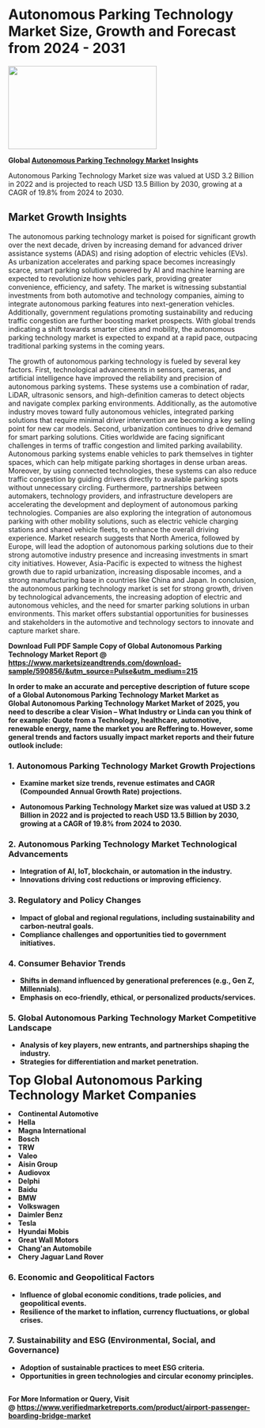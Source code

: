 <H1>Autonomous Parking Technology Market Size, Growth and Forecast from 2024 - 2031</H1><img class="aligncenter size-medium wp-image-584254" src="https://thirdeyenews.in/wp-content/uploads/2024/09/Global-Market-Research-300x168.jpeg" alt="" width="300" height="168" /><p><strong>Global&nbsp;<a href="https://www.marketsizeandtrends.com/download-sample/590856/&amp;utm_source=Pulse&amp;utm_medium=215">Autonomous Parking Technology Market</a> Insights</strong></p><p>Autonomous Parking Technology Market size was valued at USD 3.2 Billion in 2022 and is projected to reach USD 13.5 Billion by 2030, growing at a CAGR of 19.8% from 2024 to 2030.</p><p><h2>Market Growth Insights</h2> <p>The autonomous parking technology market is poised for significant growth over the next decade, driven by increasing demand for advanced driver assistance systems (ADAS) and rising adoption of electric vehicles (EVs). As urbanization accelerates and parking space becomes increasingly scarce, smart parking solutions powered by AI and machine learning are expected to revolutionize how vehicles park, providing greater convenience, efficiency, and safety. The market is witnessing substantial investments from both automotive and technology companies, aiming to integrate autonomous parking features into next-generation vehicles. Additionally, government regulations promoting sustainability and reducing traffic congestion are further boosting market prospects. With global trends indicating a shift towards smarter cities and mobility, the autonomous parking technology market is expected to expand at a rapid pace, outpacing traditional parking systems in the coming years.</p> <p><strong></strong></p> <p>The growth of autonomous parking technology is fueled by several key factors. First, technological advancements in sensors, cameras, and artificial intelligence have improved the reliability and precision of autonomous parking systems. These systems use a combination of radar, LiDAR, ultrasonic sensors, and high-definition cameras to detect objects and navigate complex parking environments. Additionally, as the automotive industry moves toward fully autonomous vehicles, integrated parking solutions that require minimal driver intervention are becoming a key selling point for new car models. Second, urbanization continues to drive demand for smart parking solutions. Cities worldwide are facing significant challenges in terms of traffic congestion and limited parking availability. Autonomous parking systems enable vehicles to park themselves in tighter spaces, which can help mitigate parking shortages in dense urban areas. Moreover, by using connected technologies, these systems can also reduce traffic congestion by guiding drivers directly to available parking spots without unnecessary circling. Furthermore, partnerships between automakers, technology providers, and infrastructure developers are accelerating the development and deployment of autonomous parking technologies. Companies are also exploring the integration of autonomous parking with other mobility solutions, such as electric vehicle charging stations and shared vehicle fleets, to enhance the overall driving experience. Market research suggests that North America, followed by Europe, will lead the adoption of autonomous parking solutions due to their strong automotive industry presence and increasing investments in smart city initiatives. However, Asia-Pacific is expected to witness the highest growth due to rapid urbanization, increasing disposable incomes, and a strong manufacturing base in countries like China and Japan. In conclusion, the autonomous parking technology market is set for strong growth, driven by technological advancements, the increasing adoption of electric and autonomous vehicles, and the need for smarter parking solutions in urban environments. This market offers substantial opportunities for businesses and stakeholders in the automotive and technology sectors to innovate and capture market share.</p> <p><strong></p><p><span class=""><strong>Download Full PDF Sample Copy of Global Autonomous Parking Technology Market Report</strong> @ <a href="https://www.marketsizeandtrends.com/download-sample/590856/&amp;utm_source=Pulse&amp;utm_medium=215" target="_blank">https://www.marketsizeandtrends.com/download-sample/590856/&amp;utm_source=Pulse&amp;utm_medium=215</a></span></p><p>In order to make an accurate and perceptive description of future scope of a Global&nbsp;Autonomous Parking Technology Market Market as Global&nbsp;Autonomous Parking Technology Market Market of 2025, you need to describe a clear Vision &ndash; What Industry or Linda can you think of for example: Quote from a Technology, healthcare, automotive, renewable energy, name the market you are Reffering to. However, some general trends and factors usually impact market reports and their future outlook include:</p><h3>1.&nbsp;<strong>Autonomous Parking Technology Market Growth Projections</strong></h3><ul><li>Examine market size trends, revenue estimates and CAGR (Compounded Annual Growth Rate) projections.</li><li><p>Autonomous Parking Technology Market size was valued at USD 3.2 Billion in 2022 and is projected to reach USD 13.5 Billion by 2030, growing at a CAGR of 19.8% from 2024 to 2030.</p></li></ul><h3>2.&nbsp;<strong>Autonomous Parking Technology Market Technological Advancements</strong></h3><ul><li>Integration of AI, IoT, blockchain, or automation in the industry.</li><li>Innovations driving cost reductions or improving efficiency.</li></ul><h3>3.&nbsp;<strong>Regulatory and Policy Changes</strong></h3><ul><li>Impact of global and regional regulations, including sustainability and carbon-neutral goals.</li><li>Compliance challenges and opportunities tied to government initiatives.</li></ul><h3>4.&nbsp;<strong>Consumer Behavior Trends</strong></h3><ul><li>Shifts in demand influenced by generational preferences (e.g., Gen Z, Millennials).</li><li>Emphasis on eco-friendly, ethical, or personalized products/services.</li></ul><h3>5.&nbsp;<strong>Global Autonomous Parking Technology Market Competitive Landscape</strong></h3><ul><li>Analysis of key players, new entrants, and partnerships shaping the industry.</li><li>Strategies for differentiation and market penetration.</li></ul><p data-pm-slice="1 1 []"><span style="color: inherit; font-family: inherit; font-size: 25px;">Top Global Autonomous Parking Technology Market Companies</span></p><div class="" data-test-id=""><p><li>Continental Automotive</li><li> Hella</li><li> Magna International</li><li> Bosch</li><li> TRW</li><li> Valeo</li><li> Aisin Group</li><li> Audiovox</li><li> Delphi</li><li> Baidu</li><li> BMW</li><li> Volkswagen</li><li> Daimler Benz</li><li> Tesla</li><li> Hyundai Mobis</li><li> Great Wall Motors</li><li> Chang'an Automobile</li><li> Chery Jaguar Land Rover</li></p></div><h3>6.&nbsp;<strong>Economic and Geopolitical Factors</strong></h3><ul><li>Influence of global economic conditions, trade policies, and geopolitical events.</li><li>Resilience of the market to inflation, currency fluctuations, or global crises.</li></ul><h3>7.&nbsp;<strong>Sustainability and ESG (Environmental, Social, and Governance)</strong></h3><ul><li>Adoption of sustainable practices to meet ESG criteria.</li><li>Opportunities in green technologies and circular economy principles.</li></ul><h2><strong style="font-size: 14px;">For More Information or Query, Visit @&nbsp;</strong><a style="background-color: #ffffff; font-size: 14px;" href="https://www.marketsizeandtrends.com/report/autonomous-parking-technology-market/" target="_blank">https://www.verifiedmarketreports.com/product/airport-passenger-boarding-bridge-market</a></h2>
